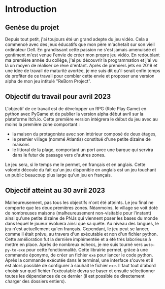 # Introduction
## Genèse du projet
Depuis tout petit, j'ai toujours été un grand adepte du jeu vidéo. Cela a commencé avec des jeux éducatifs que mon père m'achetait sur son vieil ordinateur Dell. En grandissant cette passion ne s'est jamais amenuisée et gentiment m'est venue l'envie de créer mon propre jeu vidéo. En redoublant ma première année du collège, j'ai pu découvrir la programmation et j'ai vu là un moyen de réaliser ce rêve d'enfant. Après de premiers jets en 2019 et une idée de travail de maturité avortée, je me suis dit qu'il serait enfin temps de profiter de ce travail pour combler cette envie et proposer une version alpha de mon jeu intitulé "ReBorn Project".

## Objectif du travail pour avril 2023
L'objectif de ce travail est de développer un RPG (Role Play Game) en python avec PyGame et de publier la version alpha début avril sur la plateforme Itch.io. Cette première version intégrera le début du jeu avec au moins la première zone comportant :
- la maison du protagoniste avec son intérieur composé de deux étages,
- le premier village (nommé Atlantis) constitué d'une petite dizaine de maisons
- le littoral de la plage, comportant un port avec une barque qui servira dans le futur de passage vers d'autres zones.

Le jeu sera, si le temps me le permet, en français et en anglais. Cette volonté découle du fait qu'un jeu disponible en anglais est un jeu touchant un public beaucoup plus large qu'un jeu en français.

## Objectif atteint au 30 avril 2023
Malheureusement, pas tous les objectifs n'ont été atteints. Le jeu final ne comporte que les deux premières zones. Néanmoins, le village se voit doté de nombreuses maisons (malheureusement non-visitable pour l'instant) ainsi qu'une petite dizaine de PNJs qui viennent poser les bases du monde dans lequel le joueur évoluera ainsi que sa quête. Au niveau des langues, le jeu n'est actuellement qu'en français. Cependant, le jeu peut se lancer, comme il était prévu, au travers d'un exécutable et non d'un fichier python. Cette amélioration fut la dernière implémentée et a été très laborieuse à mettre en place. Après de nombreux échecs, je me suis tourné vers ```auto-py-to-exe``` pour cette fonctionnalité. Cette librairie permet, grâce à une commande éponyme, de créer un fichier ```exe``` pour lancer le code python. Après la commande exécutée dans le terminal, une interface s'ouvre et il est alors possible de configurer à souhait le fichier ```exe```. Il faut tout d'abord choisir sur quel fichier l'exécutable devra se baser et ensuite sélectionner toutes les dépendances de ce dernier (il est possible de directement charger des dossiers entiers).